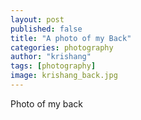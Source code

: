 ```yaml
---
layout: post
published: false
title: "A photo of my Back"
categories: photography
author: "krishang"
tags: [photography]
image: krishang_back.jpg
---
```


Photo of my back